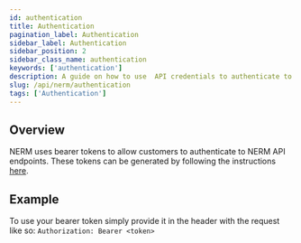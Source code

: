 ```yaml
---
id: authentication
title: Authentication
pagination_label: Authentication
sidebar_label: Authentication
sidebar_position: 2
sidebar_class_name: authentication
keywords: ['authentication']
description: A guide on how to use  API credentials to authenticate to NERM APIs.
slug: /api/nerm/authentication
tags: ['Authentication']
---
```


## Overview

NERM uses bearer tokens to allow customers to authenticate to NERM API endpoints. These tokens can be generated by following the instructions [here](https://documentation.sailpoint.com/ne-admin/help/setup/api.html).

## Example

To use your bearer token simply provide it in the header with the request like so: `Authorization: Bearer <token>`


